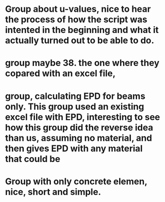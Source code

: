 # Group about u-values, nice to hear the process of how the script was intented in the beginning and what it actually turned out to be able to do. 
# group maybe 38. the one where they copared with an excel file,
# group, calculating EPD for beams only. This group used an existing excel file with EPD, interesting to see how this group did the reverse idea than us, assuming no material, and then gives EPD with any material that could be 
# Group with only concrete elemen, nice, short and simple.
# 
